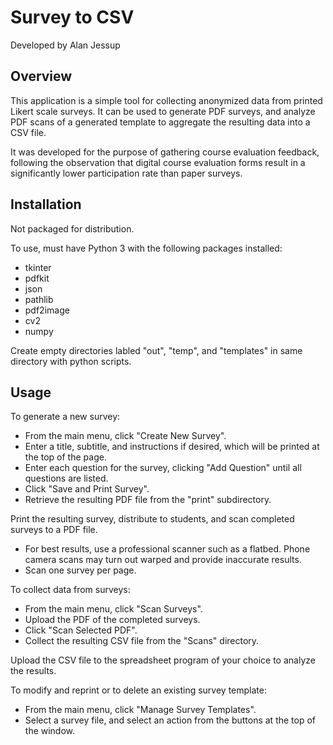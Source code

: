 # Survey to CSV

Developed by Alan Jessup

## Overview

This application is a simple tool for collecting anonymized data from printed Likert scale surveys. It can be used to generate PDF surveys, and analyze PDF scans of a generated template to aggregate the resulting data into a CSV file.

It was developed for the purpose of gathering course evaluation feedback, following the observation that digital course evaluation forms result in a significantly lower participation rate than paper surveys.

## Installation

Not packaged for distribution.

To use, must have Python 3 with the following packages installed:

- tkinter
- pdfkit
- json
- pathlib
- pdf2image
- cv2
- numpy

Create empty directories labled "out", "temp", and "templates" in same directory with python scripts.

## Usage

To generate a new survey:

- From the main menu, click "Create New Survey".
- Enter a title, subtitle, and instructions if desired, which will be printed at the top of the page.
- Enter each question for the survey, clicking "Add Question" until all questions are listed.
- Click "Save and Print Survey".
- Retrieve the resulting PDF file from the "print" subdirectory.

Print the resulting survey, distribute to students, and scan completed surveys to a PDF file.

- For best results, use a professional scanner such as a flatbed. Phone camera scans may turn out warped and provide inaccurate results.
- Scan one survey per page.

To collect data from surveys:

- From the main menu, click "Scan Surveys".
- Upload the PDF of the completed surveys.
- Click "Scan Selected PDF".
- Collect the resulting CSV file from the "Scans" directory.

Upload the CSV file to the spreadsheet program of your choice to analyze the results.

To modify and reprint or to delete an existing survey template:

- From the main menu, click "Manage Survey Templates".
- Select a survey file, and select an action from the buttons at the top of the window.
